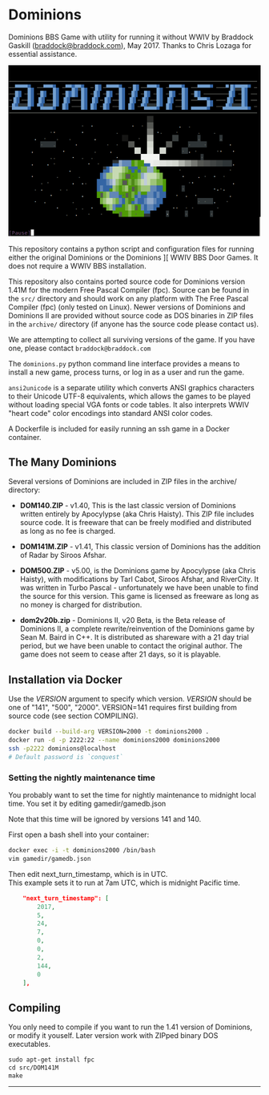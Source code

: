 # Dominions

Dominions BBS Game with utility for running it without WWIV by Braddock Gaskill
(braddock@braddock.com), May 2017.  Thanks to Chris Lozaga for essential
assistance.

![Splash Screen](splash_screen.png)

This repository contains a python script and configuration files for running
either the original Dominions or the Dominions ][ WWIV BBS Door Games.  It does
not require a WWIV BBS installation.

This repository also contains ported source code for Dominions version 1.41M
for the modern Free Pascal Compiler (fpc).  Source can be found in the `src/`
directory and should work on any platform with The Free Pascal Compiler (fpc)
(only tested on Linux).  Newer versions of Dominions and Dominions II are
provided without source code as DOS binaries in ZIP files in the `archive/`
directory (if anyone has the source code please contact us).

We are attempting to collect all surviving versions of the game.  If you have
one, please contact `braddock@braddock.com`

The `dominions.py` python command line interface provides a means to install a
new game, process turns, or log in as a user and run the game.  

`ansi2unicode` is a separate utility which converts ANSI graphics characters to
their Unicode UTF-8 equivalents, which allows the games to be played without
loading special VGA fonts or code tables.  It also interprets WWIV "heart code"
color encodings into standard ANSI color codes.

A Dockerfile is included for easily running an ssh game in a Docker container.

## The Many Dominions

Several versions of Dominions are included in ZIP files in the archive/ directory:

- **DOM140.ZIP** - v1.40, This is the last classic version of Dominions written
  entirely by Apocylypse (aka Chris Haisty).  This ZIP file includes source
code.  It is freeware that can be freely modified and distributed as long as no
fee is charged.

- **DOM141M.ZIP** - v1.41, This classic version of Dominions has the addition of Radar
  by Siroos Afshar.

- **DOM500.ZIP** - v5.00, is the Dominions game by Apocylypse (aka Chris Haisty), with
  modifications by Tarl Cabot, Siroos Afshar, and RiverCity.  It was written in
Turbo Pascal - unfortunately we have been unable to find the source for this
version.  This game is licensed as freeware as long as no money is charged for
distribution.

- **dom2v20b.zip** - Dominions II, v20 Beta, is the Beta release of Dominions
  II, a complete rewrite/reinvention of the Dominions game by Sean M. Baird in
C++.  It is distributed as shareware with a 21 day trial period, but we have
been unable to contact the original author.  The game does not seem to cease
after 21 days, so it is playable.

## Installation via Docker

Use the *VERSION* argument to specify which version.  *VERSION* should be one
of "141", "500", "2000".  VERSION=141 requires first building from source code (see
section COMPILING).

```bash
docker build --build-arg VERSION=2000 -t dominions2000 .
docker run -d -p 2222:22 --name dominions2000 dominions2000
ssh -p2222 dominions@localhost
# Default password is `conquest`
```

### Setting the nightly maintenance time

You probably want to set the time for nightly maintenance
to midnight local time.  You set it by editing gamedir/gamedb.json

Note that this time will be ignored by versions 141 and 140.

First open a bash shell into your container:

```bash
docker exec -i -t dominions2000 /bin/bash
vim gamedir/gamedb.json
```

Then edit next\_turn\_timestamp, which is in UTC.  
This example sets it to run at 7am UTC, which is midnight Pacific time.

```json
    "next_turn_timestamp": [
        2017,
        5,
        24,
        7,
        0,
        0,
        2,
        144,
        0
    ],
```

## Compiling

You only need to compile if you want to run the 1.41 version of Dominions, or
modify it youself.  Later version work with ZIPped binary DOS executables.

```
sudo apt-get install fpc
cd src/DOM141M
make
```

---
